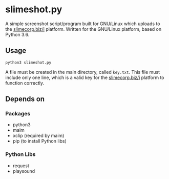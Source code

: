 # slimeshot.py

A simple screenshot script/program built for GNU/Linux which uploads to the [slimecorp.biz/i](http://slimecorp.biz/i) platform.
Written for the GNU/Linux platform, based on Python 3.6.


## Usage
`python3 slimeshot.py`

A file must be created in the main directory, called `key.txt`.
This file must include only one line, which is a valid key
for the [slimecorp.biz/i](http://slimecorp.biz/i) platform to function correctly.


## Depends on

### Packages
-   python3
-   maim
-   xclip (required by maim)
-   pip (to install Python libs)

### Python Libs
-   request
-   playsound
